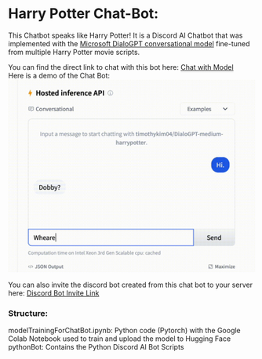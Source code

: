 # Harry Potter Chat-Bot:

This Chatbot speaks like Harry Potter! It is a Discord AI Chatbot that was implemented with the [Microsoft DialoGPT conversational model](https://huggingface.co/microsoft/DialoGPT-medium?text=Hey+my+name+is+Mariama%21+How+are+you%3F) fine-tuned from multiple Harry Potter movie scripts.  

You can find the direct link to chat with this bot here: [Chat with Model](https://huggingface.co/timothykim04/DialoGPT-medium-harrypotter?text=Hi.)  
Here is a demo of the Chat Bot: ![](https://github.com/kingoftimothy/chat-bot/blob/master/Hugging-2.gif)  
  
You can also invite the discord bot created from this chat bot to your server here: [Discord Bot Invite Link](https://discord.com/api/oauth2/authorize?client_id=1131139095977017424&permissions=2048&scope=bot)  
  
### Structure:
  
  modelTrainingForChatBot.ipynb: Python code (Pytorch) with the Google Colab Notebook used to train and upload the model to Hugging Face  
  pythonBot: Contains the Python Discord AI Bot Scripts
